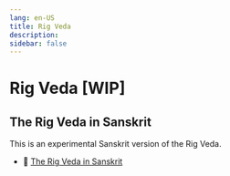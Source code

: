 ```yaml
---
lang: en-US
title: Rig Veda
description: 
sidebar: false
---
```


# Rig Veda [WIP]

## The Rig Veda in Sanskrit
This is an experimental Sanskrit version of the Rig Veda.

- 📕 [The Rig Veda in Sanskrit](./sanskrit/index.md)